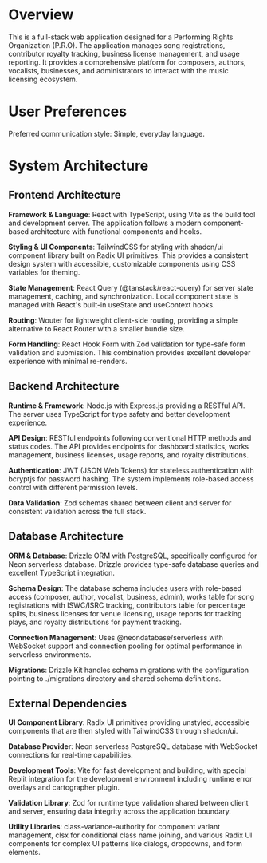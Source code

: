 # Overview

This is a full-stack web application designed for a Performing Rights Organization (P.R.O). The application manages song registrations, contributor royalty tracking, business license management, and usage reporting. It provides a comprehensive platform for composers, authors, vocalists, businesses, and administrators to interact with the music licensing ecosystem.

# User Preferences

Preferred communication style: Simple, everyday language.

# System Architecture

## Frontend Architecture

**Framework & Language**: React with TypeScript, using Vite as the build tool and development server. The application follows a modern component-based architecture with functional components and hooks.

**Styling & UI Components**: TailwindCSS for styling with shadcn/ui component library built on Radix UI primitives. This provides a consistent design system with accessible, customizable components using CSS variables for theming.

**State Management**: React Query (@tanstack/react-query) for server state management, caching, and synchronization. Local component state is managed with React's built-in useState and useContext hooks.

**Routing**: Wouter for lightweight client-side routing, providing a simple alternative to React Router with a smaller bundle size.

**Form Handling**: React Hook Form with Zod validation for type-safe form validation and submission. This combination provides excellent developer experience with minimal re-renders.

## Backend Architecture

**Runtime & Framework**: Node.js with Express.js providing a RESTful API. The server uses TypeScript for type safety and better development experience.

**API Design**: RESTful endpoints following conventional HTTP methods and status codes. The API provides endpoints for dashboard statistics, works management, business licenses, usage reports, and royalty distributions.

**Authentication**: JWT (JSON Web Tokens) for stateless authentication with bcryptjs for password hashing. The system implements role-based access control with different permission levels.

**Data Validation**: Zod schemas shared between client and server for consistent validation across the full stack.

## Database Architecture

**ORM & Database**: Drizzle ORM with PostgreSQL, specifically configured for Neon serverless database. Drizzle provides type-safe database queries and excellent TypeScript integration.

**Schema Design**: The database schema includes users with role-based access (composer, author, vocalist, business, admin), works table for song registrations with ISWC/ISRC tracking, contributors table for percentage splits, business licenses for venue licensing, usage reports for tracking plays, and royalty distributions for payment tracking.

**Connection Management**: Uses @neondatabase/serverless with WebSocket support and connection pooling for optimal performance in serverless environments.

**Migrations**: Drizzle Kit handles schema migrations with the configuration pointing to ./migrations directory and shared schema definitions.

## External Dependencies

**UI Component Library**: Radix UI primitives providing unstyled, accessible components that are then styled with TailwindCSS through shadcn/ui.

**Database Provider**: Neon serverless PostgreSQL database with WebSocket connections for real-time capabilities.

**Development Tools**: Vite for fast development and building, with special Replit integration for the development environment including runtime error overlays and cartographer plugin.

**Validation Library**: Zod for runtime type validation shared between client and server, ensuring data integrity across the application boundary.

**Utility Libraries**: class-variance-authority for component variant management, clsx for conditional class name joining, and various Radix UI components for complex UI patterns like dialogs, dropdowns, and form elements.